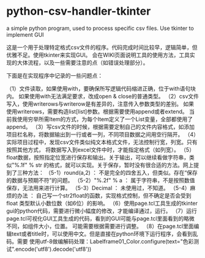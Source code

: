 # python-csv-handler-tkinter
a simple python program, used to process specific csv files. Use tkinter to implement GUI

这是一个用于处理特定格式csv文件的程序。代码完成时间比较早，逻辑简单，但优雅不足。使用tkinter来实现GUI。 会在WIKI页面说明工具的使用方法，工具实现的大体流程，以及一些需要注意的点（如错误处理部分）。

下面是在实现程序中记录的一些问题点：

（1）文件读取，如果使用with，要确保所写逻辑代码缩进正确，位于with语句块内。
    如果使用with无法满足要求，改成open & close的普通类型。
（2）csv文件写入，使用writerows与writerow是有差异的，注意传入参数类型的差别。
     如果使用writerows，需要构造list[list]参数。根据需要使用append或者extend。
     当前我使用穷举所需Item的方式，为每个Item定义了一个List变量，全部都使用了append。
（3）写csv文件的时候，根据需要定制自己的文件内容格式，如添加项目栏名称，将数据输出到一行或者一列，不同项目数据之间用空行隔开。
（4）实际项目过程中，发现csv文件类似纯文本格式文件，无法控制行宽，列宽。只有按照其他方式，
     将数据写入到excel文件中时，才能指定格式（如列宽）。
（5）float数据，按照指定位宽进行保存和输出。关于输出，可以继续看做字符串，类似"%.1f" % str 
     的格式，就可以实现。关于保存，暂时没有很合适的方法。网上提到了三种方法：
	 （5-1）round(a,2) ： 不是完全的四舍五入，但类似。存在“保存的数据与预期不符”的问题。
	 （5-2）"%.2f" % a ： 属于字符串，不是按照数值保存，无法用来进行计算。
	 （5-3）Decimal    ： 未使用过，不知道。
	 （5-4）麻烦的办法 ： 自己写一个str2float的函数，实现格式控制，但不确定是否会受到float
	                      类型默认小数位数（如6位）的影响。
（6）使用page.tcl工具生成的tkinter gui的python代码，需要进行微小幅度的修改，才能编译通过，运行。
（7）运行page.tcl可视化GUI工具生成的代码，看到的GUI可能与page.tcl里面看到的略微不同，如组件大小，位置。
     可能需要根据需要进行调整。
（8）在page.tcl里面编辑text或者title时，可以使用中文。但是直接在python环境下运行程序，会看到乱码。需要
     使用utf-8做编解码处理：Labelframe01_Color.configure(text="色彩测试".encode('utf8').decode('utf8'))

